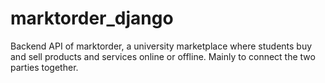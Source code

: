 # marktorder_django
Backend API of marktorder, a university marketplace where students buy and sell products and services online or offline. Mainly to connect the two parties together.
